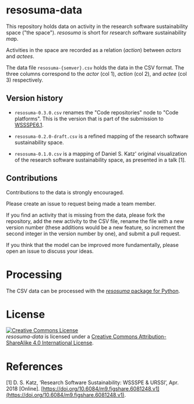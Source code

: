 # resosuma-data

This repository holds data on activity in the research software sustainability
space ("the space"). *resosuma* is short for *re*search *so*ftware
*su*stainability *ma*p.

Activities in the space are recorded as a relation (*action*) between *actors*
and *actees*.

The data file `resosuma-{semver}.csv` holds the data in the CSV format.
The three columns correspond to the *actor* (col 1), *action* (col 2), and
*actee* (col 3) respectively.

## Version history

- `resosuma-0.3.0.csv` renames the "Code repositories" node to "Code platforms".
This is the version that is part of the submission to
[WSSSPE6.1](http://wssspe.researchcomputing.org.uk/wssspe6-1/).

- `resosuma-0.2.0-draft.csv` is a refined mapping of the research software 
sustainability space.

- `resosuma-0.1.0.csv` is a mapping of Daniel S. Katz' original visualization of
the research software sustainability space, as presented in a talk [1].

## Contributions

Contributions to the data is strongly encouraged.

Please create an issue to request being made a team member.

If you find an activity that is missing from the data, please fork the 
repository, add the new activity to the CSV file, rename the file with a new 
version number (these additions would be a new feature, so increment the second 
integer in the version number by one), and submit a pull request.

If you think that the model can be improved more fundamentally, please open an
issue to discuss your ideas.

# Processing

The CSV data can be processed with the 
[*resosuma* package for Python](https://github.com/research-software/resosuma).

# License

<a rel="license" href="http://creativecommons.org/licenses/by-sa/4.0/"><img alt="Creative Commons License" style="border-width:0" src="https://i.creativecommons.org/l/by-sa/4.0/80x15.png" /></a><br />*resosuma-data* is licensed under a <a rel="license" href="http://creativecommons.org/licenses/by-sa/4.0/">Creative Commons Attribution-ShareAlike 4.0 International License</a>.

# References

[1] D. S. Katz, ‘Research Software Sustainability: WSSSPE & URSSI’, Apr. 2018 [Online].
[https://doi.org/10.6084/m9.figshare.6081248.v1](https://doi.org/10.6084/m9.figshare.6081248.v1).

